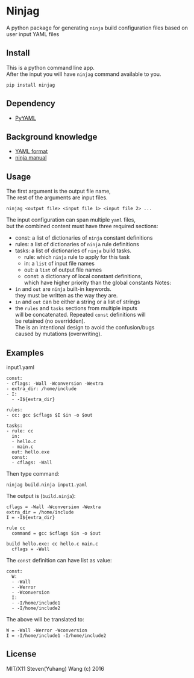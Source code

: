# Ninjag
A python package for generating `ninja` build configuration files based on user input YAML files

## Install
This is a python command line app.  
After the input you will have `ninjag` command
available to you.
```
pip install ninjag
```

## Dependency
* [PyYAML](https://github.com/yaml/pyyaml)

## Background knowledge
* [YAML format](https://learn.getgrav.org/advanced/yaml)
* [ninja manual](https://ninja-build.org/manual.html#_introduction)

## Usage
The first argument is the output file name,  
The rest of the arguments are input files.
```
ninjag <output file> <input file 1> <input file 2> ...
```

The input configuration can span multiple `yaml` files,  
but the combined content must have three required sections:  
* const: a list of dictionaries of `ninja` constant definitions
* rules: a list of dictionaries of `ninja` rule definitions
* tasks: a list of dictionaries of `ninja` build tasks.  
  - rule: which `ninja` rule to apply for this task
  - in: a `list` of input file names
  - out: a `list` of output file names
  - const: a dictionary  of local constant definitions,  
    which have higher priority than the global constants
Notes:
* `in` and `out` are `ninja` built-in keywords.  
  they must be written as the way they are.
* `in` and `out` can be either a string or a list of strings
* the `rules` and `tasks` sections from multiple inputs  
  will be concatenated. Repeated `const` definitions will  
  be retained (no overridden).  
  The is an intentional design to avoid the confusion/bugs  
  caused by mutations (overwriting).


## Examples
input1.yaml
```
const:
- cflags: -Wall -Wconversion -Wextra
- extra_dir: /home/include
- I:
  - -I${extra_dir}

rules:
- cc: gcc $cflags $I $in -o $out

tasks:
- rule: cc
  in:
  - hello.c
  - main.c
  out: hello.exe
  const:
  - cflags: -Wall

```

Then type command:
```
ninjag build.ninja input1.yaml
```
The output is (`build.ninja`):
```
cflags = -Wall -Wconversion -Wextra
extra_dir = /home/include
I = -I${extra_dir}

rule cc
  command = gcc $cflags $in -o $out

build hello.exe: cc hello.c main.c
  cflags = -Wall

```


The `const` definition can have list as value:
```
const:
  W:
  - -Wall
  - -Werror
  - -Wconversion
  I:
  - -I/home/include1
  - -I/home/include2
```
The above will be translated to:
```
W = -Wall -Werror -Wconversion
I = -I/home/include1 -I/home/include2
```

## License
MIT/X11 Steven(Yuhang) Wang (c) 2016
